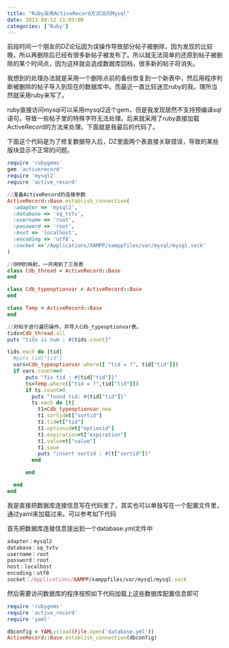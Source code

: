 ```yaml
---
title: "Ruby采用ActiveRecord方式访问Mysql"
date: 2013-08-12 11:03:00
categories: ['Ruby']
---
```

前段时间一个朋友的DZ论坛因为误操作导致部分帖子被删除，因为发现的比较晚，所以再删除后已经有很多新帖子被发布了。所以就无法简单的还原到帖子被删除的某个时间点，因为这样就会造成数据库回档，很多新的帖子将消失。

我想到的处理办法就是采用一个删除点前的备份恢复到一个新表中，然后用程序判断被删除的帖子导入到现在的数据库中。而最近一直比较迷恋ruby的我，理所当然就采用ruby来写了。

ruby直接访问mysql可以采用mysql2这个gem，但是我发现居然不支持预编译sql语句，导致一些帖子里的特殊字符无法处理。后来就采用了ruby直接加载ActiveRecord的方法来处理。下面就是我最后的代码了。

下面这个代码是为了修复数据导入后，DZ里面两个表直接关联错误，导致的某些版块显示不正常的问题。

<!--more-->

``` ruby
require 'rubygems'
gem 'activerecord'
require 'mysql2'
require 'active_record'

//准备ActiveRecord的连接参数
ActiveRecord::Base.establish_connection(
  :adapter => 'mysql2',
  :database => 'sq_tvtv',
  :username => 'root',
  :password => 'root',
  :host => 'localhost',
  :encoding => 'utf8',
  :socket =>'/Applications/XAMPP/xamppfiles/var/mysql/mysql.sock'
)

//ORM的映射，一共用到了三张表
class Cdb_thread < ActiveRecord::Base
end

class Cdb_typeoptionvar < ActiveRecord::Base
end

class Temp < ActiveRecord::Base
end

//对帖子进行遍历操作，并导入Cdb_typeoptionvar表。
tids=Cdb_thread.all
puts "tids is num : #{tids.count}"

tids.each do |tid|
  #puts tid["tid"]
  vars=Cdb_typeoptionvar.where([ "tid = ?", tid["tid"]])
  if vars.count==0
      puts "fix tid : #{tid["tid"]}"
      ts=Temp.where(["tid = ?",tid["tid"]])
      if ts.count>0
        puts "found tid: #{tid["tid"]}"
        ts.each do |t|
          t1=Cdb_typeoptionvar.new
          t1.sortid=t["sortid"]
          t1.tid=t["tid"]
          t1.optionid=t["optionid"]
          t1.expiration=t["expiration"]
          t1.value=t["value"]
          t1.save
          puts "insert sortid : #{t["sortid"]}"
        end

      end

  end
end
```

我是直接把数据库连接信息写在代码里了，其实也可以单独写在一个配置文件里，通过yaml来加载过来。可以参考如下代码

首先把数据库连接信息提出到一个database.yml文件中

``` ruby
adapter：mysql2
database：sq_tvtv
username：root
password：root
host：localhost
encoding：utf8
socket：/Applications/XAMPP/xamppfiles/var/mysql/mysql.sock
```

然后需要访问数据库的程序按照如下代码加载上这些数据库配置信息即可

``` ruby
require 'rubygems'
require 'active_record'
require 'yaml'

dbconfig = YAML::load(File.open('database.yml'))
ActiveRecord::Base.establish_connection(dbconfig)
```

